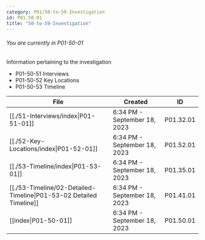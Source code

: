 ```yaml
---
category: P01/50-to-59-Investigation
id: P01.50.01
title: "50-to-59-Investigation"
---
```

###### You are currently in P01-50-01

Information pertaining to the investigation

- P01-50-51 Interviews
- P01-50-52 Key Locations
- P01-50-53 Timeline


| File                                                                                                                                      | Created                      | ID        |
| ----------------------------------------------------------------------------------------------------------------------------------------- | ---------------------------- | --------- |
| [[./51-Interviews/index\|P01-51-01]]                                   | 6:34 PM - September 18, 2023 | P01.32.01 |
| [[./52-Key-Locations/index\|P01-52-01]]                                | 6:34 PM - September 18, 2023 | P01.52.01 |
| [[./53-Timeline/index\|P01-53-01]]                                     | 6:34 PM - September 18, 2023 | P01.35.01 |
| [[./53-Timeline/02-Detailed-Timeline\|P01-53-02 Detailed Timeline]] | 6:34 PM - September 18, 2023 | P01.41.01 |
| [[index\|P01-50-01]]                                                 | 6:34 PM - September 18, 2023 | P01.50.01 |


